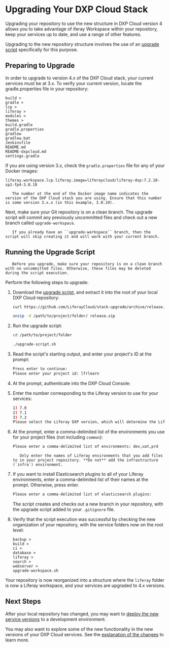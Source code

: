 # Upgrading Your DXP Cloud Stack

Upgrading your repository to use the new structure in DXP Cloud version 4 allows you to take advantage of iferay Workspace within your repository, keep your services up to date, and use a range of other features.

Upgrading to the new repository structure involves the use of an [upgrade script](https://github.com/LiferayCloud/stack-upgrade/archive/release.zip) specifically for this purpose.

## Preparing to Upgrade

In order to upgrade to version 4.x of the DXP Cloud stack, your current services must be at 3.x. To verify your current version, locate the gradle.properties file in your repository:

```
build >
gradle >
lcp >
liferay >
modules >
themes >
build.gradle
gradle.properties
gradlew
gradlew.bat
Jenkinsfile
README.md
README-dxpcloud.md
settings.gradle
```

If you are using version 3.x, check the `gradle.properties` file for any of your Docker images:

```properties
liferay.workspace.lcp.liferay.image=liferaycloud/liferay-dxp:7.2.10-sp1-fp4-3.0.19
```

```info::
   The number at the end of the Docker image name indicates the version of the DXP Cloud stack you are using. Ensure that this number is some version 3.x.x (in this example, 3.0.19).
```

Next, make sure your Git repository is on a clean branch. The upgrade script will commit any previously uncommitted files and check out a new branch called `upgrade-workspace`.

```note::
   If you already have an ``upgrade-workspace`` branch, then the script will skip creating it and will work with your current branch.
```

## Running the Upgrade Script

```warning::
   Before you upgrade, make sure your repository is on a clean branch with no uncommitted files. Otherwise, these files may be deleted during the script execution.
```

Perform the following steps to upgrade:

1. Download the [upgrade script](https://github.com/LiferayCloud/stack-upgrade/archive/release.zip), and extract it into the root of your local DXP Cloud repository:

    ```bash
    curl https://github.com/LiferayCloud/stack-upgrade/archive/release.zip -O
    ```

    ```bash
    unzip -d /path/to/project/folder/ release.zip
    ```

1. Run the upgrade script:

    ```bash
    cd /path/to/project/folder
    ```

    ```bash
    ./upgrade-script.sh
    ```

1. Read the script's starting output, and enter your project's ID at the prompt:

    ```bash
    Press enter to continue: 
    Please enter your project id: lfrlearn
    ```

1. At the prompt, authenticate into the DXP Cloud Console:

1. Enter the number corresponding to the Liferay version to use for your services:

    ```bash
    1) 7.0
    2) 7.1
    3) 7.2
    Please select the Liferay DXP version, which will determine the Liferay CLOUD image set in liferay/LCP.json and the Liferay image set in liferay/gradle.properties: 3
    ```

1. At the prompt, enter a comma-delimited list of the environments you use for your project files (not including `common`):

    ```bash
    Please enter a comma-delimited list of environments: dev,uat,prd
    ```

    ```note::
       Only enter the names of Liferay environments that you add files to in your project repository. **Do not** add the infrastructure (`infra`) environment.
    ```

1. If you want to install Elasticsearch plugins to all of your Liferay environments, enter a comma-delimited list of their names at the prompt. Otherwise, press enter.

    ```bash
    Please enter a comma-delimited list of elasticsearch plugins:
    ```

    The script creates and checks out a new branch in your repository, with the upgrade script added to your `.gitignore` file.

1. Verify that the script execution was successful by checking the new organization of your repository, with the service folders now on the root level:

    ```
    backup >
    build >
    ci >
    database >
    liferay >
    search >
    webserver >
    upgrade-workspace.sh
    ```

Your repository is now reorganized into a structure where the `liferay` folder is now a Liferay workspace, and your services are upgraded to 4.x versions.

## Next Steps

After your local repository has changed, you may want to [deploy the new service versions](../build-and-deploy/walking-through-the-deployment-life-cycle.md) to a development environment.

You may also want to explore some of the new functionality in the new versions of your DXP Cloud services. See the [explanation of the changes](./understanding-the-dxp-cloud-stack-changes-in-version-4.md) to learn more.
